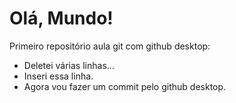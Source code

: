 # Olá, Mundo!

 Primeiro repositório aula git com github desktop:

- Deletei várias linhas...
- Inseri essa linha.
- Agora vou fazer um commit pelo github desktop.



